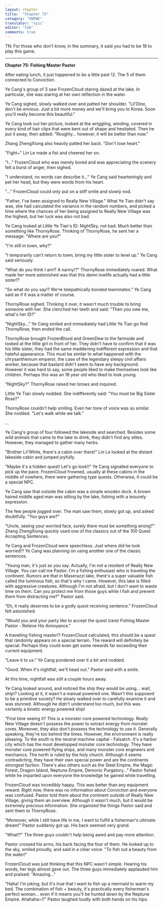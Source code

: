 ```yaml
---
layout: chapter
title:  "Chapter 75"
category: "VWPWE"
translator: "syzc"
editor: "Tab"
comments: true
---
```


TN: For those who don't know, in the summary, it said you had to be 18 to play this game.

---

**Chapter 75: Fishing Master Pastor**
 
After eating lunch, it just happened to be a little past 12. The 5 of them connected to Conviction.
 
Ye Cang's group of 3 saw FrozenCloud staring dazed at the lake. In particular, she was staring at her own reflection in the water.
 
Ye Cang sighed, slowly walked over and patted her shoulder. "Lil'Dino, don't be envious. Just a bit more money and we'll bring you to Korea. Soon you'll really become this beautiful."
 
Ye Cang took out her picture, looked at the wriggling, winding, covered in every kind of hair clips that were bent out of shape and hesitated. Then he put it away, then added: "Roughly... however, it will be better than now."
 
Zhang ZhengXiong also heavily patted her back. "Don't lose heart."
 
"Fight~" Lin Le made a fist and cheered her on.
 
"I..." FrozenCloud who was merely bored and was appreciating the scenery felt a burst of anger, then sighed.
 
"I understand, no words can describe it..." Ye Cang said hearteningly and pet her head, but they were words from his heart.
 
"..." FrozenCloud could only put on a stiff smile and slowly nod.
 
"Father, I've been assigned to Really New Village." What Ye Tian didn't say was, she had calculated the variance in the random numbers, and picked a time where the chances of her being assigned to Really New Village was the highest, but her luck was also not bad. 
 
Ye Cang looked at Little Ye Tian's ID: NightSky, not bad. Much better than something like ThornyRose. Thinking of ThornyRose, he sent her a message: "Where are you?"
 
"I'm still in town, why?"
 
"I temporarily can't return to town, bring my little sister to level up." Ye Cang said seriously.
 
"What do you think I am!? A nanny!?" ThornyRose immediately roared. What made her more astonished was that this damn lowlife actually had a little sister!?
 
"So what do you say!? We're telepathically bonded teammates." Ye Cang said as if it was a matter of course. 
 
ThornyRose sighed. Thinking it over, it wasn't much trouble to bring someone with her. She clenched her teeth and said: "Then you owe me, what's her ID?"
 
"NightSky..." Ye Cang smiled and immediately had Little Ye Tian go find ThornyRose, then ended the call.
 
ThornyRose brought FrozenBlood and GreenDew to the farmside and looked at the little girl in front of her. They didn't have to confirm that it was his little sister, they had the same maddening indifferent expression and that hateful appearance. This must be similar to what happened with the chrysanthemum emperor, the case of the legendary sleepy civil affairs worker, because that bastard didn't seem to have any background. However it was hard to say, some people liked to make themselves look like children. Perhaps this was an 18 year old who liked to look young.
 
"NightSky?" ThornyRose raised her brows and inquired.
 
Little Ye Tian slowly nodded. She indifferently said: "You must be Big Sister Rose?"
 
ThornyRose couldn't help smiling. Even her tone of voice was so similar. She nodded. "Let's walk while we talk."
 
...
 
Ye Cang's group of four followed the lakeside and searched. Besides some wild animals that came to the lake to drink, they didn't find any elites. However, they managed to gather many herbs.
 
"Brother Lil'White, there's a cabin over there!" Lin Le looked at the distant lakeside cabin and jumped joyfully.
 
"Maybe it's a hidden quest! Let's go look!!" Ye Cang signalled everyone to pick up the pace. FrozenCloud frowned, usually at these cabins in the middle of nowhere, there were gathering type quests. Otherwise, it could be a special NPC.
 
Ye Cang saw that outside the cabin was a simple wooden dock. A brown haired middle aged man was sitting by the lake, fishing with a leisurely expression. 
 
The few people jogged over. The man saw them, slowly got up, and asked doubtfully. "You guys are?"
 
"Uncle, seeing your worried face, surely there must be something wrong?" Zhang ZhengXiong quickly used one of the classics out of the 100 Quest Accepting Sentences.
 
Ye Cang and FrozenCloud were speechless. Just where did he look worried!? Ye Cang was planning on using another one of the classic sentences.
 
"Young man, it's just as you say. Actually, I'm not a resident of Really New Village. You can call me Pastor. I'm a fishing enthusiast who is traveling the continent. Rumors are that in Maserazzi lake, there's a super valuable fish called the luminous fish, so that's why I came. However, this lake is filled with aggressive creatures. Although I'm not afraid, but I don't want to waste time on them. Can you protect me from those guys while I fish and prevent them from distracting me?" Pastor said.
 
"Eh, it really deserves to be a godly quest receiving sentence." FrozenCloud felt astonished.
 
"Would you and your party like to accept the quest (rare) Fishing Master Pastor - Relieve His Annoyance."
 
A travelling fishing master!? FrozenCloud calculated, this should be a quest that randomly appears on a special terrain. The reward will definitely be special. Perhaps they could even get some rewards far exceeding their current equipment.
 
"Leave it to us." Ye Cang pondered over it a bit and nodded.
 
"Good. When it's nightfall, we'll head out." Pastor said with a smile.
 
At this time, nightfall was still a couple hours away.
 
Ye Cang looked around, and noticed the ship they would be using... wait, ship!? Looking at it, it wasn't a manual powered one. Wasn't this supposed to be a primitive society? He slowly walked over to carefully examine it and was stunned. Although he didn't understand too much, but this was certainly a kinetic energy powered ship!
 
"First time seeing it? This is a monster core powered technology. Really New Village doesn't possess the power to extract energy from monster cores. Moreover, they also don't possess the technology to use it. Generally speaking, they're too behind the times. However, the environment is really pleasing. To the south is the neutral machine capital - Falsatch. It's a harbor city which has the most developped monster core technology. They have monster core powered flying ships, and many monster core engineers and mechanics. The north is ruled by the holy church. Although it seems contradicting, they have their own special power and are the continents strongest faction. There's also others such as the Steel Empire, the Magic Forest, Dragon Island, Neptune Empire, Demonic Purgatory..." Pastor fished while he imparted upon everyone the knowledge he gained while travelling.
 
FrozenCloud was incredibly happy. This was better than any equipment reward. Right now, there was no information about Conviction and everyone was confused. Pastor told them about the continent outside of Really New Village, giving them an overview. Although it wasn't much, but it would be extremely precious information. She organized the things Pastor said and sent them to ThornyRose.
 
"Moreover, while I still have life in me, I want to fulfill a fisherman's ultimate dream!" Pastor suddenly got up. His back seemed very grand.
 
"What!?" The three guys couldn't help being awed and pay more attention.
 
Pastor crossed his arms, his back facing the four of them. He looked up to the sky, smiled proudly, and said in a clear voice: "To fish out a beauty from the water!"
 
FrozenCloud was just thinking that this NPC wasn't simple. Hearing his words, her legs almost gave out. The three guys immediately applauded him and praised: "Amazing..."
 
"Haha! I'm joking, but it's true that I want to fish up a mermaid to warm my bed. The combination of fish + beauty, it's practically every fisherman's perfect woman... even if it means you'll be hunted down by the Neptune Empire. Ahahaha~!!" Pastor laughed loudly with both hands on his hips.
